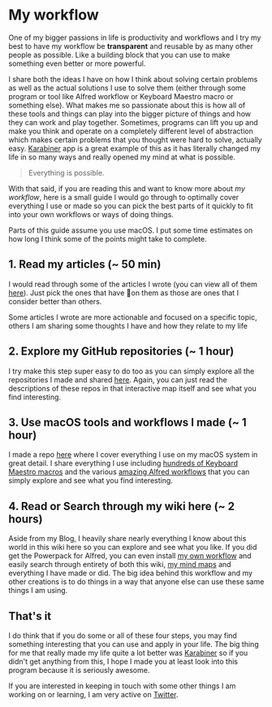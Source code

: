 # My workflow
One of my bigger passions in life is productivity and workflows and I try my best to have my workflow be __transparent__ and reusable by as many other people as possible. Like a building block that you can use to make something even better or more powerful.

I share both the ideas I have on how I think about solving certain problems as well as the actual solutions I use to solve them (either through some program or tool like Alfred workflow or Keyboard Maestro macro or something else). What makes me so passionate about this is how all of these tools and things can play into the bigger picture of things and how they can work and play together. Sometimes, programs can lift you up and make you think and operate on a completely different level of abstraction which makes certain problems that you thought were hard to solve, actually easy. [Karabiner](../macOS/apps/karabiner/Karabiner.md) app is a great example of this as it has literally changed my life in so many ways and really opened my mind at what is possible.

> Everything is possible.

With that said, if you are reading this and want to know more about _my workflow_, here is a small guide I would go through to optimally cover everything I use or made so you can pick the best parts of it quickly to fit into your own workflows or ways of doing things.

Parts of this guide assume you use macOS. I put some time estimates on how long I think some of the points might take to complete.

## 1. Read my articles (\~ 50 min)
I would read through some of the articles I wrote (you can view all of them [here](https://my.mindnode.com/qVGMak6nNCFxh5YxUGR3z6RKrmVNP6sr1Pk721FB#136.3,-676.8,0)). Just pick the ones that have 🌟on them as those are ones that I consider better than others.

Some articles I wrote are more actionable and focused on a specific topic, others I am sharing some thoughts I have and how they relate to my life

## 2. Explore my GitHub repositories (\~ 1 hour)
I try make this step super easy to do too as you can simply explore all the repositories I made and shared [here](https://my.mindnode.com/ZKGETDkUaQUsL3q8q9z788CxG84oEHgDiT79GuzX#-143.5,-902.6,0). Again, you can just read the descriptions of these repos in that interactive map itself and see what you find interesting. 

## 3. Use macOS tools and workflows I made (\~ 1 hour)
I made a repo [here](https://github.com/nikitavoloboev/my-mac-os) where I cover everything I use on my macOS system in great detail. I share everything I use including [hundreds of Keyboard Maestro macros](https://github.com/nikitavoloboev/my-mac-os/tree/master/km) and the various [amazing Alfred workflows](https://github.com/learn-anything/alfred-workflows) that you can simply explore and see what you find interesting.

## 4. Read or Search through my wiki here (\~ 2 hours)
Aside from my Blog, I heavily share nearly everything I know about this world in this wiki here so you can explore and see what you like. If you did get the Powerpack for Alfred, you can even install [my own workflow](https://github.com/nikitavoloboev/alfred-my-mind) and easily search through entirety of both this wiki, [my mind maps](../meta/my-mind.md) and everything I have made or did. The big idea behind this workflow and my other creations is to do things in a way that anyone else can use these same things I am using.

## That's it
I do think that if you do some or all of these four steps, you may find something interesting that you can use and apply in your life. The big thing for me that really made my life quite a lot better was [Karabiner](../macOS/apps/karabiner/Karabiner.md) so if you didn't get anything from this, I hope I made you at least look into this program because it is seriously awesome.

If you are interested in keeping in touch with some other things I am working on or learning, I am very active on [Twitter](https://twitter.com/nikitavoloboev).


